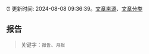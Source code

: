 :alarm_clock: 更新时间: 2024-08-08 09:36:39。[文章来源](/README.md)、[文章分类](/TAGS.md)

## 报告


> 关键字：`报告`、`月报`




